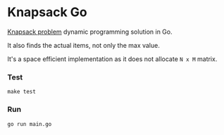 # Knapsack Go

[Knapsack problem](https://en.wikipedia.org/wiki/Knapsack_problem) dynamic programming solution in Go.

It also finds the actual items, not only the max value.

It's a space efficient implementation as it does not allocate `N x M` matrix.

### Test

```shell
make test
```

### Run

```shell
go run main.go
```